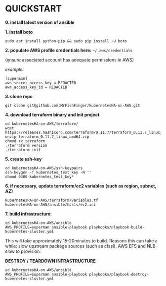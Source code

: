 # QUICKSTART

**0. install latest version of ansible**


**1. install boto**

`sudo apt install python-pip && sudo pip install -U boto`


**2. populate AWS profile credentials here:** `~/.aws/credentials`

(ensure associated account has adequate permissions in AWS)

*example:*
```
[superman]
aws_secret_access_key = REDACTED
aws_access_key_id = REDACTED
```


**3. clone repo**

`git clone git@github.com:MrFishFinger/kubernetesHA-on-AWS.git`


**4. download terraform binary and init project**

```
cd kubernetesHA-on-AWS/terraform/
wget https://releases.hashicorp.com/terraform/0.11.7/terraform_0.11.7_linux_amd64.zip
unzip terraform_0.11.7_linux_amd64.zip
chmod +x terraform
./terraform version
./terraform init
```


**5. create ssh-key**
```
cd kubernetesHA-on-AWS/ssh-keypairs
ssh-keygen -f kubernetes_test_key -N ''
chmod 0400 kubernetes_test_key*
```


**6. if necessary, update terraform/ec2 variables (such as region, subnet, AZ)**

```
kubernetesHA-on-AWS/terraform/variables.tf
kubernetesHA-on-AWS/ansible/hosts/ec2.ini
```

**7. build infrastructure:**

```
cd kubernetesHA-on-AWS/ansible
AWS_PROFILE=superman ansible-playbook playbooks/playbook-build-kubernetes-cluster.yml
```
This will take approximately 15-20minutes to build.
Reasons this can take a while: slow upstream package sources (such as cfssl), AWS EFS and NLB slow to provision.



**DESTROY / TEARDOWN INFRASTRUCTURE**
```
cd kubernetesHA-on-AWS/ansible
AWS_PROFILE=superman ansible-playbook playbooks/playbook-destroy-kubernetes-cluster.yml
```
